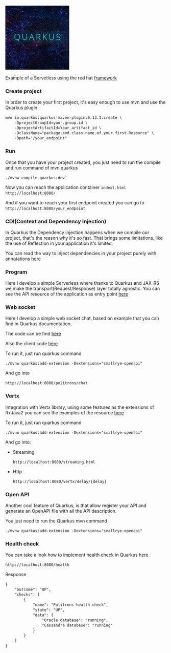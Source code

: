 ![My image](src/main/resources/img/quarkus.jpeg)

Example of a Servetless using the red hat [framework](https://quarkus.io/)

### Create project

In order to create your first project, it's easy enough to use mvn and use the Quarkus plugin.
```
mvn io.quarkus:quarkus-maven-plugin:0.13.1:create \
    -DprojectGroupId=your.group.id \
    -DprojectArtifactId=Your_artifact_id \
    -DclassName="package.and.class.name.of.your.first.Resource" \
    -Dpath="/your_endpoint"

```

### Run 

Once that you have your project created, you just need to run the compile and run command of mvn quarkus

```
./mvnw compile quarkus:dev`
```

Now you can reach the application container `indext.html` `http://localhost:8080/`

And if you want to reach your first endpoint created you can go to `http://localhost:8080/your_endpoint`


### CDI(Context and Dependency Injection)

In Quarkus the Dependency injection happens when we compile our project, that's the reason why it's so fast.
 That brings some limitations, like the use of Reflection in your application it's limited.
 
 You can read the way to inject dependencies in your project purely with annotations [here](https://quarkus.io/guides/cdi-reference.html)
 
### Program

Here I develop a simple Serverless where thanks to Quarkus and JAX-RS we make the transport(Request/Response) layer totally agnostic.
You can see the API resource of the application as entry point [here](src/main/java/com/politrons/quarkus/resource/PolitronsQuarkusResource.java)   

### Web socket

Here I develop a simple web socket chat, based on example that you can find in Quarkus documentation.

The code can be find [here](src/main/java/com/politrons/quarkus/service/ChatService.java)

Also the client code [here](src/main/resources/META-INF/resources/chat.html)

To run it, just run quarkus command 

```
./mvnw quarkus:add-extension -Dextensions="smallrye-openapi"
```
And go into 

```
http://localhost:8080/politrons/chat
```

### Vertx

Integration with Vertx library, using some features as the extensions of RxJava2 you can see the examples of the resource [here](src/main/java/com/politrons/quarkus/resource/PolitronsVertxResource.java)

To run it, just run quarkus command 

```
./mvnw quarkus:add-extension -Dextensions="smallrye-openapi"
```
And go into:

* Streaming

    ```
    http://localhost:8080/streaming.html
    ```
* Http
    ```
    http://localhost:8080/vertx/delay/{delay}
    ```

### Open API

Another cool feature of Quarkus, is that allow register your API and generate an OpenAPI file with all the API description.

You just need to run the Quarkus mvn command

```
./mvnw quarkus:add-extension -Dextensions="smallrye-openapi"
```

### Health check

You can take a look how to implement health check in Quarkus [here](src/main/java/com/politrons/quarkus/resource/PolitronsHealthCheck.java)

```
http://localhost:8080/health
```

Response

```
{
    "outcome": "UP",
    "checks": [
        {
            "name": "Politrons health check",
            "state": "UP",
            "data": {
                "Oracle database": "running",
                "Cassandra database": "running"
            }
        }
    ]
}
```